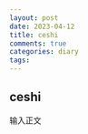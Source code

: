 ```yaml
---
layout: post
date: 2023-04-12
title: ceshi
comments: true
categories: diary
tags: 
---
```

## ceshi
输入正文
